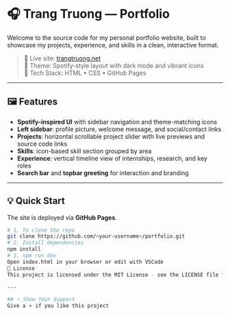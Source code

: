 # 🎧 Trang Truong — Portfolio

Welcome to the source code for my personal portfolio website, built to showcase my projects, experience, and skills in a clean, interactive format.

> 🔗 Live site: [trangtruong.net](https://trwgltuhchang.github.io/Portfolio/)  
> 🎵 Theme: Spotify-style layout with dark mode and vibrant icons  
> 📂 Tech Stack: HTML • CSS • GitHub Pages

---

## 🖼️ Features

- **Spotify-inspired UI** with sidebar navigation and theme-matching icons
- **Left sidebar**: profile picture, welcome message, and social/contact links
- **Projects**: horizontal scrollable project slider with live previews and source code links
- **Skills**: icon-based skill section grouped by area
- **Experience**: vertical timeline view of internships, research, and key roles
- **Search bar** and **topbar greeting** for interaction and branding
  
---

## 💡 Quick Start

The site is deployed via **GitHub Pages**.

```bash
# 1. To clone the repo
git clone https://github.com/<your-username>/portfolio.git
# 2. Install dependencies
npm install
# 3. npm run dev
Open index.html in your browser or edit with VSCode
📄 License
This project is licensed under the MIT License - see the LICENSE file for details.

---

## ⭐ Show Your Support
Give a ⭐️ if you like this project
